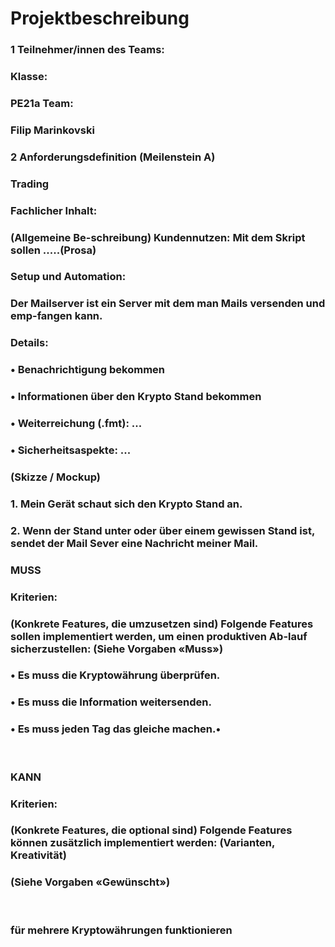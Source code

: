 
# Projektbeschreibung


### 1	Teilnehmer/innen des Teams:
### Klasse:
### PE21a	Team:
### Filip Marinkovski
### 2	Anforderungsdefinition (Meilenstein A)
### Trading 
### Fachlicher Inhalt:
### (Allgemeine Be-schreibung)	Kundennutzen: Mit dem Skript sollen  .....(Prosa)
### Setup und Automation: 
### Der Mailserver ist ein Server mit dem man Mails versenden und emp-fangen kann.

### Details:
### •	Benachrichtigung bekommen
### •	Informationen über den Krypto Stand bekommen
### •	Weiterreichung (.fmt): ...
### •	Sicherheitsaspekte: ...
### (Skizze / Mockup)
### 1.	Mein Gerät schaut sich den Krypto Stand an. 
### 2.	Wenn der Stand unter oder über einem gewissen Stand ist, sendet der Mail Sever eine Nachricht meiner Mail.

### MUSS
### Kriterien:
### (Konkrete Features, die umzusetzen sind)	Folgende Features sollen implementiert werden, um einen produktiven Ab-lauf sicherzustellen: (Siehe Vorgaben «Muss»)
### •	Es muss die Kryptowährung überprüfen.
### •	Es muss die Information weitersenden.
### •	Es muss jeden Tag das gleiche machen.•	
 
### KANN
### Kriterien:
### (Konkrete Features, die optional sind)	Folgende Features können zusätzlich implementiert werden: (Varianten, Kreativität)
### (Siehe Vorgaben «Gewünscht»)	

 
### für mehrere Kryptowährungen funktionieren


